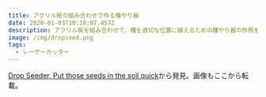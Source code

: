 ```yaml
---
title: アクリル板の組み合わせで作る種やり器
date: 2020-01-03T10:10:07.457Z
description: アクリル板を組み合わせて、種を適切な位置に植えるための種やり器の作例を紹介します
image: /img/dropseed.png
tags:
  - レーザーカッター
---
```

[Drop Seeder, Put those seeds in the soil quick](https://hackaday.io/project/168051-drop-seeder-put-those-seeds-in-the-soil-quick)から発見。画像もここから転載。
